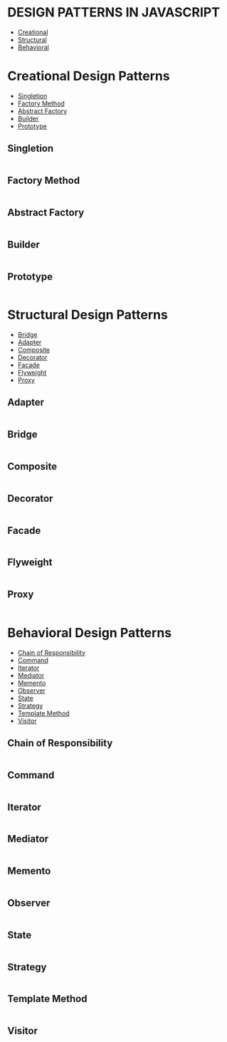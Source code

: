 # DESIGN PATTERNS IN JAVASCRIPT


* [Creational](#creational-design-patterns)
* [Structural](#structural-design-patterns)
* [Behavioral](#behavioral-design-patterns)

Creational Design Patterns
==========================

 * [Singletion](#-factory-method)
 * [Factory Method](#-abstract-factory)
 * [Abstract Factory](#-builder)
 * [Builder](#-prototype)
 * [Prototype](#-singleton)

Singletion
--------------

```javaScript 

```

Factory Method
--------------

```javaScript 
```

Abstract Factory
--------------

```javaScript 
```

Builder
--------------

```javaScript 
```

Prototype
--------------

```javaScript 
```


Structural Design Patterns
==========================

 * [Bridge](#-bridge)
 * [Adapter](#-adapter)
 * [Composite](#-composite)
 * [Decorator](#-decorator)
 * [Facade](#-facade)
 * [Flyweight](#-flyweight)
 * [Proxy](#-proxy)


Adapter
-------

```javaScript 

```

Bridge 
-------

```javaScript 

```

Composite
-------

```javaScript 

```

Decorator
-------

```javaScript 

```

Facade
-------

```javaScript 

```

Flyweight
-------

```javaScript 

```

Proxy
-------

```javaScript 

```


Behavioral Design Patterns
==========================

* [Chain of Responsibility](#-chain-of-responsibility)
* [Command](#-command)
* [Iterator](#-iterator)
* [Mediator](#-mediator)
* [Memento](#-memento)
* [Observer](#-observer)
* [State](#-visitor)
* [Strategy](#-strategy)
* [Template Method](#-state)
* [Visitor](#-template-method)


Chain of Responsibility
-----------------------

```javaScript 

```

Command
-----------------------

```javaScript 

```

Iterator
-----------------------

```javaScript 

```

Mediator
-----------------------

```javaScript 

```

Memento
-----------------------

```javaScript 

```

Observer
-----------------------

```javaScript 

```


State
-----------------------

```javaScript 

```

Strategy
-----------------------

```javaScript 

```

Template Method
-----------------------


```javaScript 

```

Visitor
-----------------------

```javaScript 

```